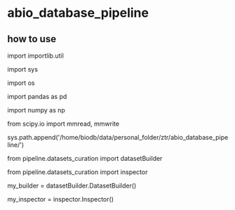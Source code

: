 # abio_database_pipeline
## how to use
import importlib.util

import sys

import os 

import pandas as pd

import numpy as np

from scipy.io import mmread, mmwrite

sys.path.append('/home/biodb/data/personal_folder/ztr/abio_database_pipeline/')

from pipeline.datasets_curation import datasetBuilder

from pipeline.datasets_curation import inspector

my_builder = datasetBuilder.DatasetBuilder()

my_inspector = inspector.Inspector()
